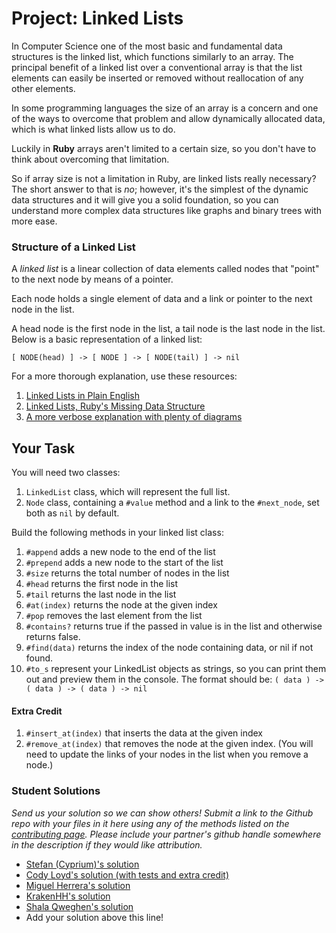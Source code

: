 # Project: Linked Lists

In Computer Science one of the most basic and fundamental data structures is the
linked list, which functions similarly to an array. The principal benefit of a linked
list over a conventional array is that the list elements can easily be inserted or
removed without reallocation of any other elements.

In some programming languages the size of an array is a concern and one of the ways
to overcome that problem and allow dynamically allocated data, which is what linked
lists allow us to do.

Luckily in **Ruby** arrays aren't limited to a certain size, so you don't have to think
about overcoming that limitation.

So if array size is not a limitation in Ruby, are linked lists really necessary?
The short answer to that is *no*; however, it's the simplest of the dynamic data
structures and it will give you a solid foundation, so you can understand more
complex data structures like graphs and binary trees with more ease.

### Structure of a Linked List
A *linked list* is a linear collection of data elements called nodes that "point"
to the next node by means of a pointer.

Each node holds a single element of data and a link or pointer to the next node in the list.

A head node is the first node in the list, a tail node is the last node in the list. Below is a basic representation of a linked list:

`[ NODE(head) ] -> [ NODE ] -> [ NODE(tail) ] -> nil`

 For a more thorough explanation, use these resources:

 1. [Linked Lists in Plain English](https://www.youtube.com/watch?v=oiW79L8VYXk)
 2. [Linked Lists, Ruby's Missing Data Structure](https://www.sitepoint.com/rubys-missing-data-structure/)
 3. [A more verbose explanation with plenty of diagrams](http://www.cs.cmu.edu/~adamchik/15-121/lectures/Linked%20Lists/linked%20lists.html)

## Your Task
You will need two classes:

1. `LinkedList` class, which will represent the full list.
2. `Node` class, containing a `#value` method and a link to the `#next_node`, set both as `nil` by default.


Build the following methods in your linked list class:

1. `#append` adds a new node to the end of the list
2. `#prepend` adds a new node to the start of the list
3. `#size` returns the total number of nodes in the list
4. `#head` returns the first node in the list
5. `#tail` returns the last node in the list
6. `#at(index)` returns the node at the given index
7. `#pop` removes the last element from the list
8. `#contains?` returns true if the passed in value is in the list and otherwise returns false.
9. `#find(data)` returns the index of the node containing data, or nil if not found.
10. `#to_s` represent your LinkedList objects as strings, so you can print them out and preview them in the console.
  The format should be: `( data ) -> ( data ) -> ( data ) -> nil`

#### Extra Credit

1. `#insert_at(index)` that inserts the data at the given index
2. `#remove_at(index)` that removes the node at the given index. (You will need to update the links of your nodes in the list when you remove a node.)

### Student Solutions

*Send us your solution so we can show others! Submit a link to the Github repo with your files in it here using any of the methods listed on the [contributing page](http://github.com/TheOdinProject/curriculum/blob/master/contributing.md).  Please include your partner's github handle somewhere in the description if they would like attribution.*

* [Stefan (Cyprium)'s solution](https://github.com/dev-cyprium/linked-lists-ruby/)
* [Cody Loyd's solution (with tests and extra credit)](https://github.com/codyloyd/linked_list)
* [Miguel Herrera's solution](https://github.com/migueloherrera/linked-lists)
* [KrakenHH's solution](https://github.com/KrakenHH/ruby/tree/master/algorithms/linked_list) 
* [Shala Qweghen's solution](https://github.com/ShalaQweghen/linked_list)
* Add your solution above this line!

